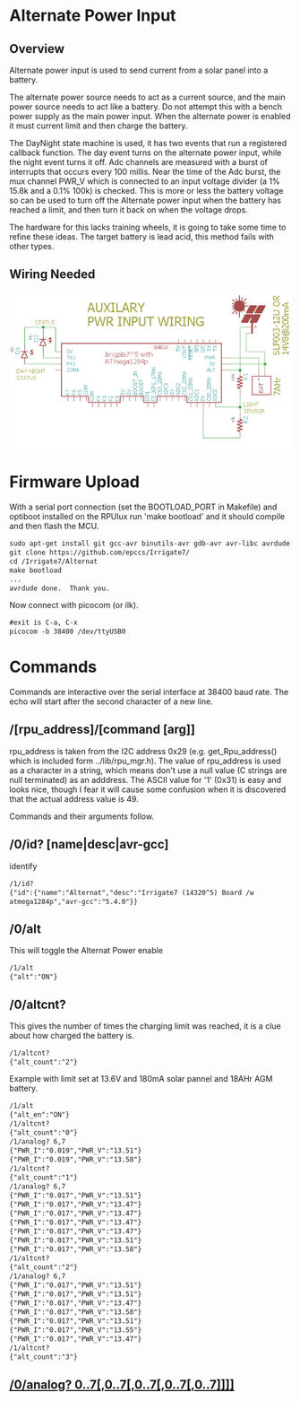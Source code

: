 # Alternate Power Input

## Overview

Alternate power input is used to send current from a solar panel into a battery. 

The alternate power source needs to act as a current source, and the main power source needs to act like a battery. Do not attempt this with a bench power supply as the main power input. When the alternate power is enabled it must current limit and then charge the battery.

The DayNight state machine is used, it has two events that run a registered callback function. The day event turns on the alternate power input, while the night event turns it off. Adc channels are measured with a burst of interrupts that occurs every 100 millis. Near the time of the Adc burst, the mux channel PWR_V which is connected to an input voltage divider (a 1% 15.8k and a 0.1% 100k) is checked. This is more or less the battery voltage so can be used to turn off the Alternate power input when the battery has reached a limit, and then turn it back on when the voltage drops.

The hardware for this lacks training wheels, it is going to take some time to refine these ideas. The target battery is lead acid, this method fails with other types. 


## Wiring Needed

![Wiring](./Setup/AuxilaryWiring.png)


# Firmware Upload

With a serial port connection (set the BOOTLOAD_PORT in Makefile) and optiboot installed on the RPUlux run 'make bootload' and it should compile and then flash the MCU.

``` 
sudo apt-get install git gcc-avr binutils-avr gdb-avr avr-libc avrdude
git clone https://github.com/epccs/Irrigate7/
cd /Irrigate7/Alternat
make bootload
...
avrdude done.  Thank you.
``` 

Now connect with picocom (or ilk).

``` 
#exit is C-a, C-x
picocom -b 38400 /dev/ttyUSB0
``` 

# Commands

Commands are interactive over the serial interface at 38400 baud rate. The echo will start after the second character of a new line. 


## /\[rpu_address\]/\[command \[arg\]\]

rpu_address is taken from the I2C address 0x29 (e.g. get_Rpu_address() which is included form ../lib/rpu_mgr.h). The value of rpu_address is used as a character in a string, which means don't use a null value (C strings are null terminated) as an adddress. The ASCII value for '1' (0x31) is easy and looks nice, though I fear it will cause some confusion when it is discovered that the actual address value is 49.

Commands and their arguments follow.


## /0/id? \[name|desc|avr-gcc\]

identify 

``` 
/1/id?
{"id":{"name":"Alternat","desc":"Irrigate7 (14320^5) Board /w atmega1284p","avr-gcc":"5.4.0"}}
```

##  /0/alt

This will toggle the Alternat Power enable

``` 
/1/alt
{"alt":"ON"}
```

##  /0/altcnt?

This gives the number of times the charging limit was reached, it is a clue about how charged the battery is.

``` 
/1/altcnt?
{"alt_count":"2"}
``` 

Example with limit set at 13.6V and 180mA solar pannel and 18AHr AGM battery. 

``` 
/1/alt
{"alt_en":"ON"}
/1/altcnt?
{"alt_count":"0"}
/1/analog? 6,7
{"PWR_I":"0.019","PWR_V":"13.51"}
{"PWR_I":"0.019","PWR_V":"13.58"}
/1/altcnt?
{"alt_count":"1"}
/1/analog? 6,7
{"PWR_I":"0.017","PWR_V":"13.51"}
{"PWR_I":"0.017","PWR_V":"13.47"}
{"PWR_I":"0.017","PWR_V":"13.47"}
{"PWR_I":"0.017","PWR_V":"13.47"}
{"PWR_I":"0.017","PWR_V":"13.47"}
{"PWR_I":"0.017","PWR_V":"13.51"}
{"PWR_I":"0.017","PWR_V":"13.58"}
/1/altcnt?
{"alt_count":"2"}
/1/analog? 6,7
{"PWR_I":"0.017","PWR_V":"13.51"}
{"PWR_I":"0.017","PWR_V":"13.51"}
{"PWR_I":"0.017","PWR_V":"13.47"}
{"PWR_I":"0.017","PWR_V":"13.58"}
{"PWR_I":"0.017","PWR_V":"13.51"}
{"PWR_I":"0.017","PWR_V":"13.55"}
{"PWR_I":"0.017","PWR_V":"13.47"}
/1/altcnt?
{"alt_count":"3"}
```


## [/0/analog? 0..7\[,0..7\[,0..7\[,0..7\[,0..7\]\]\]\]](../Adc#0analog-0707070707)
